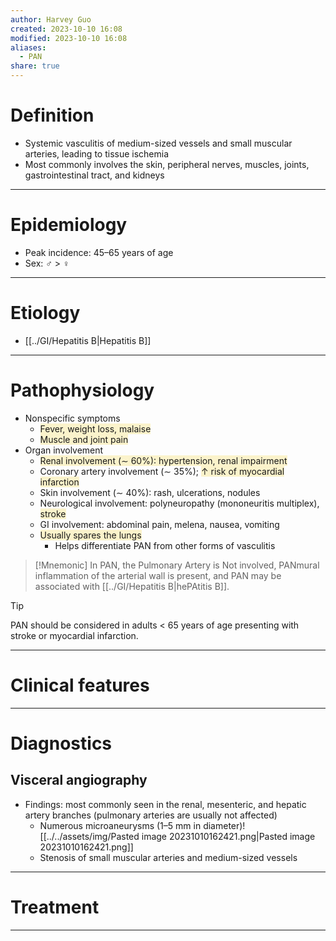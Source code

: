 ```yaml
---
author: Harvey Guo
created: 2023-10-10 16:08
modified: 2023-10-10 16:08
aliases:
  - PAN
share: true
---
```


# Definition
- Systemic vasculitis of medium-sized vessels and small muscular arteries, leading to tissue ischemia
- Most commonly involves the skin, peripheral nerves, muscles, joints, gastrointestinal tract, and kidneys

---
# Epidemiology
- Peak incidence: 45–65 years of age
- Sex: ♂ > ♀

---
# Etiology
- [[../GI/Hepatitis B|Hepatitis B]]

---
# Pathophysiology
- Nonspecific symptoms
	- <span style="background:rgba(240, 200, 0, 0.2)">Fever, weight loss, malaise</span>
	- <span style="background:rgba(240, 200, 0, 0.2)">Muscle and joint pain</span>
- Organ involvement
	- <span style="background:rgba(240, 200, 0, 0.2)">Renal involvement (∼ 60%): hypertension, renal impairment</span> 
	- Coronary artery involvement (∼ 35%); <span style="background:rgba(240, 200, 0, 0.2)">↑ risk of myocardial infarction</span>
	- Skin involvement (∼ 40%): rash, ulcerations, nodules
	- Neurological involvement: polyneuropathy (mononeuritis multiplex), <span style="background:rgba(240, 200, 0, 0.2)">stroke</span>
	- GI involvement: abdominal pain, melena, nausea, vomiting
	- <span style="background:rgba(240, 200, 0, 0.2)">Usually spares the lungs</span>
		- Helps differentiate PAN from other forms of vasculitis

>[!Mnemonic] 
>In PAN, the Pulmonary Artery is Not involved, PANmural inflammation of the arterial wall is present, and PAN may be associated with [[../GI/Hepatitis B|hePAtitis B]].


>[!tip] 
>PAN should be considered in adults < 65 years of age presenting with stroke or myocardial infarction.

---
# Clinical features


---
# Diagnostics
## Visceral angiography
- Findings: most commonly seen in the renal, mesenteric, and hepatic artery branches (pulmonary arteries are usually not affected) 
	- Numerous microaneurysms (1–5 mm in diameter)![[../../assets/img/Pasted image 20231010162421.png|Pasted image 20231010162421.png]]
	- Stenosis of small muscular arteries and medium-sized vessels

---
# Treatment


---
